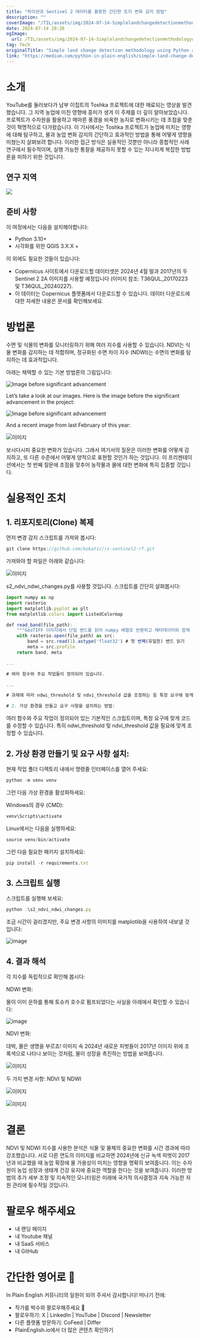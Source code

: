 ```yaml
---
title: "파이썬과 Sentinel 2 데이터를 활용한 간단한 토지 변화 감지 방법"
description: ""
coverImage: "/TIL/assets/img/2024-07-14-SimplelandchangedetectionmethodologyusingPythonandSentinel2data_0.png"
date: 2024-07-14 20:26
ogImage: 
  url: /TIL/assets/img/2024-07-14-SimplelandchangedetectionmethodologyusingPythonandSentinel2data_0.png
tag: Tech
originalTitle: "Simple land change detection methodology using Python and Sentinel 2 data"
link: "https://medium.com/python-in-plain-english/simple-land-change-detection-methodology-using-python-and-sentinel-2-data-6b6cc4b86154"
---
```



# 소개

YouTube를 둘러보다가 남부 이집트의 Toshka 프로젝트에 대한 매료되는 영상을 발견했습니다. 그 지역 농업에 미친 영향에 흥미가 생겨 이 주제를 더 깊이 알아보았습니다. 프로젝트가 수자원을 활용하고 메마른 풍경을 비옥한 농지로 변화시키는 데 초점을 맞춘 것이 혁명적으로 다가왔습니다. 이 기사에서는 Toshka 프로젝트가 농업에 미치는 영향에 대해 탐구하고, 물과 농업 변화 감지의 간단하고 효과적인 방법을 통해 어떻게 영향을 미쳤는지 살펴보려 합니다. 이러한 접근 방식은 실용적인 것뿐만 아니라 종합적인 사례 연구에서 필수적이며, 실행 가능한 통찰을 제공하지 못할 수 있는 지나치게 복잡한 방법론을 피하기 위한 것입니다.

## 연구 지역

<img src="/TIL/assets/img/2024-07-14-SimplelandchangedetectionmethodologyusingPythonandSentinel2data_0.png" />

<!-- TIL 수평 -->
<ins class="adsbygoogle"
     style="display:block"
     data-ad-client="ca-pub-4877378276818686"
     data-ad-slot="1549334788"
     data-ad-format="auto"
     data-full-width-responsive="true"></ins>
<script>
(adsbygoogle = window.adsbygoogle || []).push({});
</script>

## 준비 사항

이 여정에서는 다음을 설치해야합니다:

- Python 3.10+
- 시각화를 위한 QGIS 3.X.X +

이 외에도 필요한 것들이 있습니다:

<!-- TIL 수평 -->
<ins class="adsbygoogle"
     style="display:block"
     data-ad-client="ca-pub-4877378276818686"
     data-ad-slot="1549334788"
     data-ad-format="auto"
     data-full-width-responsive="true"></ins>
<script>
(adsbygoogle = window.adsbygoogle || []).push({});
</script>

- Copernicus 사이트에서 다운로드할 데이터셋은 2024년 4월 말과 2017년의 두 Sentinel 2 2A 이미지를 사용할 예정입니다 (이미지 참조: T36QUL_20170223 및 T36QUL_20240227).
- 이 데이터는 Copernicus 플랫폼에서 다운로드할 수 있습니다. 데이터 다운로드에 대한 자세한 내용은 문서를 확인해보세요.

# 방법론

수면 및 식물의 변화를 모니터링하기 위해 여러 지수를 사용할 수 있습니다. NDVI는 식물 변화를 감지하는 데 적합하며, 정규화된 수면 차이 지수 (NDWI)는 수면의 변화를 탐지하는 데 효과적입니다.

아래는 채택할 수 있는 기본 방법론의 그림입니다:

<!-- TIL 수평 -->
<ins class="adsbygoogle"
     style="display:block"
     data-ad-client="ca-pub-4877378276818686"
     data-ad-slot="1549334788"
     data-ad-format="auto"
     data-full-width-responsive="true"></ins>
<script>
(adsbygoogle = window.adsbygoogle || []).push({});
</script>


![Image before significant advancement](/TIL/assets/img/2024-07-14-SimplelandchangedetectionmethodologyusingPythonandSentinel2data_1.png)

Let’s take a look at our images. Here is the image before the significant advancement in the project:

![Image before significant advancement](/TIL/assets/img/2024-07-14-SimplelandchangedetectionmethodologyusingPythonandSentinel2data_2.png)

And a recent image from last February of this year:


<!-- TIL 수평 -->
<ins class="adsbygoogle"
     style="display:block"
     data-ad-client="ca-pub-4877378276818686"
     data-ad-slot="1549334788"
     data-ad-format="auto"
     data-full-width-responsive="true"></ins>
<script>
(adsbygoogle = window.adsbygoogle || []).push({});
</script>

![이미지](/TIL/assets/img/2024-07-14-SimplelandchangedetectionmethodologyusingPythonandSentinel2data_3.png)

보시다시피 중요한 변화가 있습니다. 그래서 여기서의 질문은 이러한 변화를 어떻게 감지하고, 또 다른 수준에서 어떻게 양적으로 표현할 것인가 하는 것입니다. 이 프리젠테이션에서는 첫 번째 질문에 초점을 맞추어 농작물과 물에 대한 변화에 특히 집중할 것입니다.

# 실용적인 조치

## 1. 리포지토리(Clone) 복제

<!-- TIL 수평 -->
<ins class="adsbygoogle"
     style="display:block"
     data-ad-client="ca-pub-4877378276818686"
     data-ad-slot="1549334788"
     data-ad-format="auto"
     data-full-width-responsive="true"></ins>
<script>
(adsbygoogle = window.adsbygoogle || []).push({});
</script>

먼저 변경 감지 스크립트를 가져와 봅시다:

```js
git clone https://github.com/kokatic/rs-sentinel2-rf.git
```

가져와야 할 파일은 아래와 같습니다:

![이미지](/TIL/assets/img/2024-07-14-SimplelandchangedetectionmethodologyusingPythonandSentinel2data_4.png)

<!-- TIL 수평 -->
<ins class="adsbygoogle"
     style="display:block"
     data-ad-client="ca-pub-4877378276818686"
     data-ad-slot="1549334788"
     data-ad-format="auto"
     data-full-width-responsive="true"></ins>
<script>
(adsbygoogle = window.adsbygoogle || []).push({});
</script>

s2_ndvi_ndwi_changes.py를 사용할 것입니다. 스크립트를 간단히 살펴봅시다:

```js
import numpy as np
import rasterio
import matplotlib.pyplot as plt
from matplotlib.colors import ListedColormap

def read_band(file_path):
    """GeoTIFF 이미지에서 단일 밴드를 읽어 numpy 배열로 반환하고 메타데이터와 함께 반환합니다."""
    with rasterio.open(file_path) as src:
        band = src.read(1).astype('float32') # 첫 번째(유일한) 밴드 읽기
        meta = src.profile
    return band, meta

...

# 여러 함수와 주요 작업들이 정의되어 있습니다.

...

# 과제에 따라 ndwi_threshold 및 ndvi_threshold 값을 조정하는 등 특정 요구에 맞게 코드를 사용자 정의할 수 있습니다.

# 2. 가상 환경을 만들고 요구 사항을 설치하는 방법:
```

여러 함수와 주요 작업이 정의되어 있는 기본적인 스크립트이며, 특정 요구에 맞게 코드를 수정할 수 있습니다. 특히 ndwi_threshold 및 ndvi_threshold 값을 필요에 맞게 조정할 수 있습니다.

## 2. 가상 환경 만들기 및 요구 사항 설치:

<!-- TIL 수평 -->
<ins class="adsbygoogle"
     style="display:block"
     data-ad-client="ca-pub-4877378276818686"
     data-ad-slot="1549334788"
     data-ad-format="auto"
     data-full-width-responsive="true"></ins>
<script>
(adsbygoogle = window.adsbygoogle || []).push({});
</script>

현재 작업 폴더 디렉토리 내에서 명령줄 인터페이스를 열어 주세요:

```js
python -m venv venv
```

그런 다음 가상 환경을 활성화하세요:

Windows의 경우 (CMD):

<!-- TIL 수평 -->
<ins class="adsbygoogle"
     style="display:block"
     data-ad-client="ca-pub-4877378276818686"
     data-ad-slot="1549334788"
     data-ad-format="auto"
     data-full-width-responsive="true"></ins>
<script>
(adsbygoogle = window.adsbygoogle || []).push({});
</script>

```js
venv\Scripts\activate
```

Linux에서는 다음을 실행하세요:

```js
source venv/bin/activate
```

그런 다음 필요한 패키지 설치하세요:

<!-- TIL 수평 -->
<ins class="adsbygoogle"
     style="display:block"
     data-ad-client="ca-pub-4877378276818686"
     data-ad-slot="1549334788"
     data-ad-format="auto"
     data-full-width-responsive="true"></ins>
<script>
(adsbygoogle = window.adsbygoogle || []).push({});
</script>

```js
pip install -r requirements.txt
```

## 3. 스크립트 실행

스크립트를 실행해 보세요:

```js
python .\s2_ndvi_ndwi_changes.py
```

<!-- TIL 수평 -->
<ins class="adsbygoogle"
     style="display:block"
     data-ad-client="ca-pub-4877378276818686"
     data-ad-slot="1549334788"
     data-ad-format="auto"
     data-full-width-responsive="true"></ins>
<script>
(adsbygoogle = window.adsbygoogle || []).push({});
</script>

조금 시간이 걸리겠지만, 주요 변경 사항의 이미지를 matplotlib을 사용하여 내보낼 것입니다:

![image](/TIL/assets/img/2024-07-14-SimplelandchangedetectionmethodologyusingPythonandSentinel2data_5.png)

## 4. 결과 해석

각 지수를 독립적으로 확인해 봅시다:

<!-- TIL 수평 -->
<ins class="adsbygoogle"
     style="display:block"
     data-ad-client="ca-pub-4877378276818686"
     data-ad-slot="1549334788"
     data-ad-format="auto"
     data-full-width-responsive="true"></ins>
<script>
(adsbygoogle = window.adsbygoogle || []).push({});
</script>

NDWI 변화:

물이 이미 운하를 통해 토슈카 호수로 펌프되었다는 사실을 아래에서 확인할 수 있습니다:

![image](/TIL/assets/img/2024-07-14-SimplelandchangedetectionmethodologyusingPythonandSentinel2data_6.png)

NDVI 변화:

<!-- TIL 수평 -->
<ins class="adsbygoogle"
     style="display:block"
     data-ad-client="ca-pub-4877378276818686"
     data-ad-slot="1549334788"
     data-ad-format="auto"
     data-full-width-responsive="true"></ins>
<script>
(adsbygoogle = window.adsbygoogle || []).push({});
</script>

대박, 물은 생명을 부르죠! 이미지 속 2024년 새로운 피벗들이 2017년 이미지 위에 초록색으로 나타나 보이는 것처럼, 물이 성장을 촉진하는 방법을 보여줍니다.

![이미지](/TIL/assets/img/2024-07-14-SimplelandchangedetectionmethodologyusingPythonandSentinel2data_7.png)

두 가지 변경 사항: NDVI 및 NDWI

![이미지](/TIL/assets/img/2024-07-14-SimplelandchangedetectionmethodologyusingPythonandSentinel2data_8.png)

<!-- TIL 수평 -->
<ins class="adsbygoogle"
     style="display:block"
     data-ad-client="ca-pub-4877378276818686"
     data-ad-slot="1549334788"
     data-ad-format="auto"
     data-full-width-responsive="true"></ins>
<script>
(adsbygoogle = window.adsbygoogle || []).push({});
</script>

![이미지](/TIL/assets/img/2024-07-14-SimplelandchangedetectionmethodologyusingPythonandSentinel2data_9.png)

# 결론

NDVI 및 NDWI 지수를 사용한 분석은 식물 및 물체의 중요한 변화를 시간 경과에 따라 강조했습니다. 서로 다른 연도의 이미지를 비교하면 2024년에 신규 녹색 피벗이 2017년과 비교했을 때 농업 확장에 물 가용성이 미치는 영향을 명확히 보여줍니다. 이는 수자원이 농업 성장과 생태계 건강 유지에 중요한 역할을 한다는 것을 보여줍니다. 이러한 방법의 추가 세부 조정 및 지속적인 모니터링은 미래에 국가적 의사결정과 지속 가능한 자원 관리에 필수적일 것입니다.

# 팔로우 해주세요

<!-- TIL 수평 -->
<ins class="adsbygoogle"
     style="display:block"
     data-ad-client="ca-pub-4877378276818686"
     data-ad-slot="1549334788"
     data-ad-format="auto"
     data-full-width-responsive="true"></ins>
<script>
(adsbygoogle = window.adsbygoogle || []).push({});
</script>

- 내 랜딩 페이지
- 내 Youtube 채널
- 내 SaaS 서비스
- 내 GitHub

# 간단한 영어로 🚀

In Plain English 커뮤니티의 일원이 되어 주셔서 감사합니다! 떠나기 전에:

- 작가를 박수와 팔로우해주세요 ️👏️️
- 팔로우하기: X | LinkedIn | YouTube | Discord | Newsletter
- 다른 플랫폼 방문하기: CoFeed | Differ
- PlainEnglish.io에서 더 많은 콘텐츠 확인하기